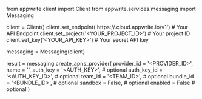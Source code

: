 from appwrite.client import Client
from appwrite.services.messaging import Messaging

client = Client()
client.set_endpoint('https://<REGION>.cloud.appwrite.io/v1') # Your API Endpoint
client.set_project('<YOUR_PROJECT_ID>') # Your project ID
client.set_key('<YOUR_API_KEY>') # Your secret API key

messaging = Messaging(client)

result = messaging.create_apns_provider(
    provider_id = '<PROVIDER_ID>',
    name = '<NAME>',
    auth_key = '<AUTH_KEY>', # optional
    auth_key_id = '<AUTH_KEY_ID>', # optional
    team_id = '<TEAM_ID>', # optional
    bundle_id = '<BUNDLE_ID>', # optional
    sandbox = False, # optional
    enabled = False # optional
)
